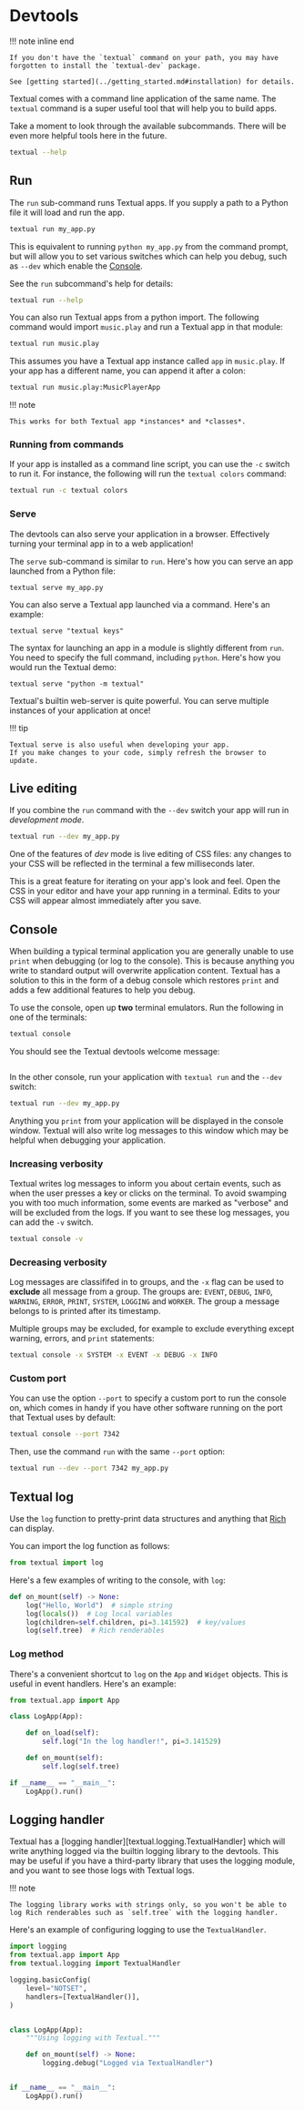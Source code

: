# Devtools

!!! note inline end

    If you don't have the `textual` command on your path, you may have forgotten to install the `textual-dev` package.

    See [getting started](../getting_started.md#installation) for details.

Textual comes with a command line application of the same name. The `textual` command is a super useful tool that will help you to build apps.

Take a moment to look through the available subcommands. There will be even more helpful tools here in the future.

```bash
textual --help
```


## Run

The `run` sub-command runs Textual apps. If you supply a path to a Python file it will load and run the app.

```bash
textual run my_app.py
```

This is equivalent to running `python my_app.py` from the command prompt, but will allow you to set various switches which can help you debug, such as `--dev` which enable the [Console](#console).

See the `run` subcommand's help for details:

```bash
textual run --help
```

You can also run Textual apps from a python import.
The following command would import `music.play` and run a Textual app in that module:

```bash
textual run music.play
```

This assumes you have a Textual app instance called `app` in `music.play`.
If your app has a different name, you can append it after a colon:

```bash
textual run music.play:MusicPlayerApp
```

!!! note

    This works for both Textual app *instances* and *classes*.


### Running from commands

If your app is installed as a command line script, you can use the `-c` switch to run it.
For instance, the following will run the `textual colors` command:

```bash
textual run -c textual colors
```

### Serve

The devtools can also serve your application in a browser.
Effectively turning your terminal app in to a web application!

The `serve` sub-command is similar to `run`. Here's how you can serve an app launched from a Python file:

```
textual serve my_app.py
```

You can also serve a Textual app launched via a command. Here's an example:

```
textual serve "textual keys"
```

The syntax for launching an app in a module is slightly different from `run`.
You need to specify the full command, including `python`.
Here's how you would run the Textual demo:

```
textual serve "python -m textual"
```

Textual's builtin web-server is quite powerful.
You can serve multiple instances of your application at once!

!!! tip

    Textual serve is also useful when developing your app.
    If you make changes to your code, simply refresh the browser to update.

## Live editing

If you combine the `run` command with the `--dev` switch your app will run in *development mode*.

```bash
textual run --dev my_app.py
```

One of the features of *dev* mode is live editing of CSS files: any changes to your CSS will be reflected in the terminal a few milliseconds later.

This is a great feature for iterating on your app's look and feel. Open the CSS in your editor and have your app running in a terminal. Edits to your CSS will appear almost immediately after you save.

## Console

When building a typical terminal application you are generally unable to use `print` when debugging (or log to the console). This is because anything you write to standard output will overwrite application content. Textual has a solution to this in the form of a debug console which restores `print` and adds a few additional features to help you debug.

To use the console, open up **two** terminal emulators. Run the following in one of the terminals:

```bash
textual console
```

You should see the Textual devtools welcome message:

```{.textual title="textual console" path="docs/examples/getting_started/console.py"}
```

In the other console, run your application with `textual run` and the `--dev` switch:

```bash
textual run --dev my_app.py
```

Anything you `print` from your application will be displayed in the console window. Textual will also write log messages to this window which may be helpful when debugging your application.


### Increasing verbosity

Textual writes log messages to inform you about certain events, such as when the user presses a key or clicks on the terminal. To avoid swamping you with too much information, some events are marked as "verbose" and will be excluded from the logs. If you want to see these log messages, you can add the `-v` switch.

```bash
textual console -v
```

### Decreasing verbosity

Log messages are classififed in to groups, and the `-x` flag can be used to **exclude** all message from a group. The groups are: `EVENT`, `DEBUG`, `INFO`, `WARNING`, `ERROR`, `PRINT`, `SYSTEM`, `LOGGING` and `WORKER`. The group a message belongs to is printed after its timestamp.

Multiple groups may be excluded, for example to exclude everything except warning, errors, and `print` statements:

```bash
textual console -x SYSTEM -x EVENT -x DEBUG -x INFO
```

### Custom port

You can use the option `--port` to specify a custom port to run the console on, which comes in handy if you have other software running on the port that Textual uses by default:

```bash
textual console --port 7342
```

Then, use the command `run` with the same `--port` option:

```bash
textual run --dev --port 7342 my_app.py
```


## Textual log

Use the `log` function to pretty-print data structures and anything that [Rich](https://rich.readthedocs.io/en/latest/) can display.

You can import the log function as follows:

```python
from textual import log
```

Here's a few examples of writing to the console, with `log`:



```python
def on_mount(self) -> None:
    log("Hello, World")  # simple string
    log(locals())  # Log local variables
    log(children=self.children, pi=3.141592)  # key/values
    log(self.tree)  # Rich renderables
```

### Log method

There's a convenient shortcut to `log` on the `App` and `Widget` objects. This is useful in event handlers. Here's an example:

```python
from textual.app import App

class LogApp(App):

    def on_load(self):
        self.log("In the log handler!", pi=3.141529)

    def on_mount(self):
        self.log(self.tree)

if __name__ == "__main__":
    LogApp().run()
```

## Logging handler

Textual has a [logging handler][textual.logging.TextualHandler] which will write anything logged via the builtin logging library to the devtools.
This may be useful if you have a third-party library that uses the logging module, and you want to see those logs with Textual logs.

!!! note

    The logging library works with strings only, so you won't be able to log Rich renderables such as `self.tree` with the logging handler.

Here's an example of configuring logging to use the `TextualHandler`.

```python
import logging
from textual.app import App
from textual.logging import TextualHandler

logging.basicConfig(
    level="NOTSET",
    handlers=[TextualHandler()],
)


class LogApp(App):
    """Using logging with Textual."""

    def on_mount(self) -> None:
        logging.debug("Logged via TextualHandler")


if __name__ == "__main__":
    LogApp().run()
```
